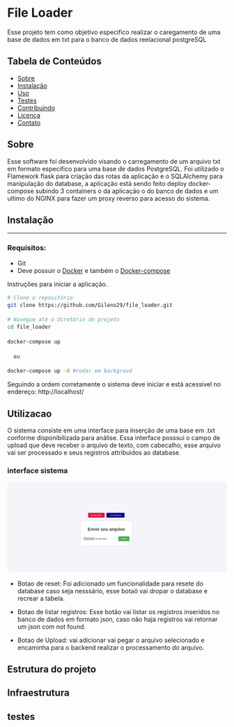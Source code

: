 # File Loader

Esse projeto tem como objetivo especifico realizar o caregamento de uma base de dados em txt para o banco de dados reelacional postgreSQL

## Tabela de Conteúdos

- [Sobre](#sobre)
- [Instalação](#instalação)
- [Uso](#uso)
- [Testes](#testes)
- [Contribuindo](#contribuindo)
- [Licença](#licença)
- [Contato](#contato)

## Sobre

Esse software foi desenvolvido visando o carregamento de um arquivo txt em formato especifico para uma base de dados PostgreSQL. Foi utilizado o Flamework flask para criação das rotas da aplicação e o SQLAlchemy para manipulação do database, a aplicação está sendo feito deploy docker-compose subindo 3 containers o da aplicação o do banco de dados e um ultimo do NGINX para fazer um proxy reverso para acesso do sistema.
## Instalação

<div id='requerimentos'/>

*******
<h3>Requisitos:</h3>


<ul>
  <li>Git</li>
  <li>Deve possuir o <a href="https://docs.docker.com/engine/install/centos/">Docker</a> e também o <a href="https://docs.docker.com/compose/install/">Docker-compose</a>
</ul>


Instruções para iniciar a aplicação.

```bash
# Clone o repositório
git clone https://github.com/Gileno29/file_loader.git

# Navegue até o diretório do projeto
cd file_loader

docker-compose up 

  ou 

docker-compose up -d #rodar em backgroud
```

Seguindo a ordem corretamente o sistema deve iniciar e está acessivel no endereço: http://localhost/

## Utilizacao
O sistema consiste em uma interface para inserção de uma base em .txt conforme disponibilizada para análise. Essa interface posssui o campo de upload que deve receber o arquivo de texto, com cabecalho, esse arquivo vai ser processado e seus registros attribuidos ao database.

### interface sistema

<img src="https://github.com/Gileno29/file_loader/blob/main/doc/img/interface_sistema.png"/>

- Botao de reset:
   Foi adicionado um funcionalidade para resete do database caso seja nesssário, esse botaõ vai dropar o database e recrear  a tabela.

- Botao de  listar registros: 
   Esse botão vai listar os registros inseridos no banco de dados em formato json, caso não haja registros vai retornar um json com not found.

- Botao de Upload: vai adicionar vai pegar o arquivo selecionado e encaminha para o backend realizar o processamento do arquivo.



## Estrutura do projeto

## Infraestrutura

## testes

